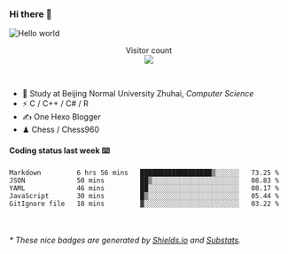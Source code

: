 ### Hi there 👋


<img src="https://raw.githubusercontent.com/sagar-viradiya/sagar-viradiya/master/resources/banner.png" alt="Hello world">
<p align="center"> 
  Visitor count<br/>
  <img src="https://profile-counter.glitch.me/youszoe/count.svg" />
</p>

<br/>


- 🍻  Study at Beijing Normal University Zhuhai, _Computer Science_
- ⚡  C / C++ / C# / R
- ✍️  One Hexo Blogger
- ♟  Chess / Chess960 


#### Coding status last week ⌨️

<!--START_SECTION:waka-->
```text
Markdown         6 hrs 56 mins   ██████████████████▒░░░░░░   73.25 % 
JSON             50 mins         ██▒░░░░░░░░░░░░░░░░░░░░░░   08.83 % 
YAML             46 mins         ██░░░░░░░░░░░░░░░░░░░░░░░   08.17 % 
JavaScript       30 mins         █▒░░░░░░░░░░░░░░░░░░░░░░░   05.44 % 
GitIgnore file   18 mins         ▓░░░░░░░░░░░░░░░░░░░░░░░░   03.22 % 
```
<!--END_SECTION:waka-->

<br/>

<center><img src="http://ghchart.rshah.org/409ba5/yousazoe" alt="" /></center>


<h6>* These nice badges are generated by <a href="https://shields.io/">Shields.io</a> and <a href="https://github.com/spencerwooo/Substats">Substats</a>.</h6>
